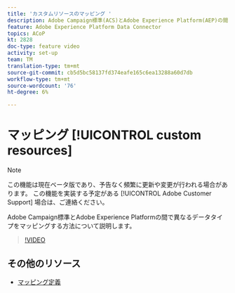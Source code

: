 ```yaml
---
title: 'カスタムリソースのマッピング '
description: Adobe Campaign標準(ACS)とAdobe Experience Platform(AEP)の間で異なるデータタイプをマッピングする方法を学びます。
feature: Adobe Experience Platform Data Connector
topics: ACoP
kt: 2828
doc-type: feature video
activity: set-up
team: TM
translation-type: tm+mt
source-git-commit: cb5d5bc58137fd374eafe165c6ea13288a60d7db
workflow-type: tm+mt
source-wordcount: '76'
ht-degree: 6%

---
```



# マッピング [!UICONTROL custom resources]

>[!NOTE]
>
>この機能は現在ベータ版であり、予告なく頻繁に更新や変更が行われる場合があります。
>この機能を実装する予定がある [!UICONTROL Adobe Customer Support] 場合は、ご連絡ください。

Adobe Campaign標準とAdobe Experience Platformの間で異なるデータタイプをマッピングする方法について説明します。

>[!VIDEO](https://video.tv.adobe.com/v/27231?quality=12)

## その他のリソース

* [マッピング定義](https://docs.adobe.com/content/help/en/campaign-standard/using/administrating/mapping-campaign-and-aep-data/aep-mapping-definition.html)

